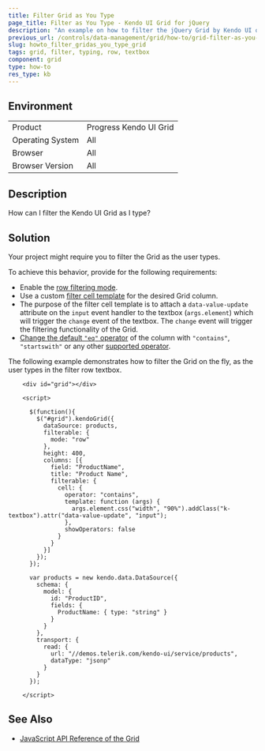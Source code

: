 ```yaml
---
title: Filter Grid as You Type
page_title: Filter as You Type - Kendo UI Grid for jQuery
description: "An example on how to filter the jQuery Grid by Kendo UI on the fly, as the user types in the filter row textbox."
previous_url: /controls/data-management/grid/how-to/grid-filter-as-you-type, /web/grid/how-to/grid-filter-as-you-type, /controls/data-management/grid/how-to/filtering/grid-filter-as-you-type
slug: howto_filter_gridas_you_type_grid
tags: grid, filter, typing, row, textbox
component: grid
type: how-to
res_type: kb
---
```


## Environment

<table>
 <tr>
  <td>Product</td>
  <td>Progress Kendo UI Grid</td>
 </tr>
 <tr>
  <td>Operating System</td>
  <td>All</td>
 </tr>
 <tr>
  <td>Browser</td>
  <td>All</td>
 </tr>
 <tr>
  <td>Browser Version</td>
  <td>All</td>
 </tr>
</table>

## Description

How can I filter the Kendo UI Grid as I type?

## Solution

Your project might require you to filter the Grid as the user types.

To achieve this behavior, provide for the following requirements:

* Enable the [row filtering mode](/api/javascript/ui/grid/configuration/filterable.mode).
* Use a custom [filter cell template](/api/javascript/ui/grid/configuration/columns.filterable.cell.template) for the desired Grid column.
* The purpose of the filter cell template is to attach a `data-value-update` attribute on the `input` event handler to the textbox (`args.element`) which will trigger the `change` event of the textbox. The `change` event will trigger the filtering functionality of the Grid.
* [Change the default `"eq"` operator](/api/javascript/ui/grid/configuration/columns.filterable.cell.operator) of the column with `"contains"`, `"startswith"` or any other [supported operator](/api/javascript/data/datasource/configuration/filter.operator).

The following example demonstrates how to filter the Grid on the fly, as the user types in the filter row textbox.

```dojo
    <div id="grid"></div>

    <script>

      $(function(){
        $("#grid").kendoGrid({
          dataSource: products,
          filterable: {
            mode: "row"
          },
          height: 400,
          columns: [{
            field: "ProductName",
            title: "Product Name",
            filterable: {
              cell: {
                operator: "contains",
                template: function (args) {
                  args.element.css("width", "90%").addClass("k-textbox").attr("data-value-update", "input");
                },
                showOperators: false
              }
            }
          }]
        });
      });

      var products = new kendo.data.DataSource({
        schema: {
          model: {
            id: "ProductID",
            fields: {
              ProductName: { type: "string" }
            }
          }
        },
        transport: {
          read: {
            url: "//demos.telerik.com/kendo-ui/service/products",
            dataType: "jsonp"
          }
        }
      });

    </script>
```

## See Also

* [JavaScript API Reference of the Grid](/api/javascript/ui/grid)
